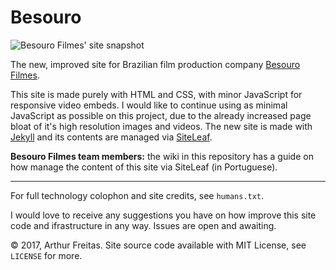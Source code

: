 # Besouro

![Besouro Filmes' site snapshot](https://cldup.com/7KCvWbwNlS.jpg)

The new, improved site for Brazilian film production company [Besouro Filmes](http://besourofilmes.com/).

This site is made purely with HTML and CSS, with minor JavaScript for responsive video embeds. I would like to continue using as minimal JavaScript as possible on this project, due to the already increased page bloat of it's high resolution images and videos. The new site is made with [Jekyll](https://jekyllrb.com/) and its contents are managed via [SiteLeaf](https://siteleaf.com/).

**Besouro Filmes team members:** the wiki in this repository has a guide on how manage the content of this site via SiteLeaf (in Portuguese).

---

For full technology colophon and site credits, see `humans.txt`.

I would love to receive any suggestions you have on how improve this site code and ifrastructure in any way. Issues are open and awaiting.

&copy; 2017, Arthur Freitas. Site source code available with MIT License, see `LICENSE` for more.
